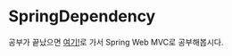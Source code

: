 # SpringDependency
공부가 끝났으면 <a href= "https://github.com/babydev-by03KOREA/SpringWeb-Intellij">여기!</a>로 가서 Spring Web MVC로 공부해봅시다.
